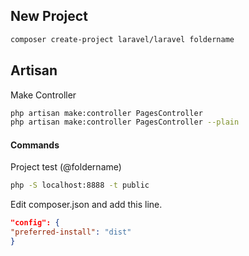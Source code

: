 ## New Project
```sh
composer create-project laravel/laravel foldername
```

## Artisan
Make Controller
```sh
php artisan make:controller PagesController
php artisan make:controller PagesController --plain
```

#### Commands
Project test (@foldername)
```sh
php -S localhost:8888 -t public
```

Edit composer.json and add this line.
```json
"config": {
"preferred-install": "dist"
}
```
